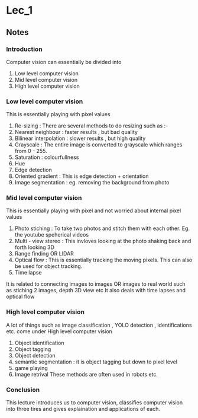 # Lec_1

## Notes 

### Introduction 
Computer vision can essentially be divided into 
1) Low level computer vision
2) Mid level computer vision
3) High level computer vision 

### Low level computer vision
This is essentially playing with pixel values
1) Re-sizing : There are several methods to do resizing such as :-
  1) Nearest neighbour : faster results , but bad quality
  2) Bilinear interpolation : slower results , but high quality 
2) Grayscale : The entire image is converted to grayscale which ranges from 0 - 255. 
3) Saturation : colourfullness
4) Hue
5) Edge detection 
6) Oriented gradient : This is edge detection + orientation
7) Image segmentation : eg. removing the background from photo


### Mid level computer vision
This is essentially playing with pixel and not worried about internal pixel values
1) Photo stiching : To take two photos and stitch them with each other. Eg. the youtube speherical videos 
2) Multi - view stereo : This invloves looking at the photo shaking back and forth looking 3D 
3) Range finding OR LIDAR 
4) Optical flow : This is essentially tracking the moving pixels. This can also be used for object tracking.
5) Time lapse

It is related to connecting images to images OR images to real world such as stiching 2 images, depth 3D view etc
It also deals with time lapses and optical flow

### High level computer vision 
A lot of things such as image classification , YOLO detection , identifications etc. come under High level computer vision
1) Object identification
2) Object tagging
3) Object detection
4) semantic segmentation : it is object tagging but down to pixel level
5) game playing
6) Image retrival
These methods are often used in robots etc.

### Conclusion 
This lecture introduces us to computer vision, classifies computer vision into three tires and gives explaination and applications of each.
